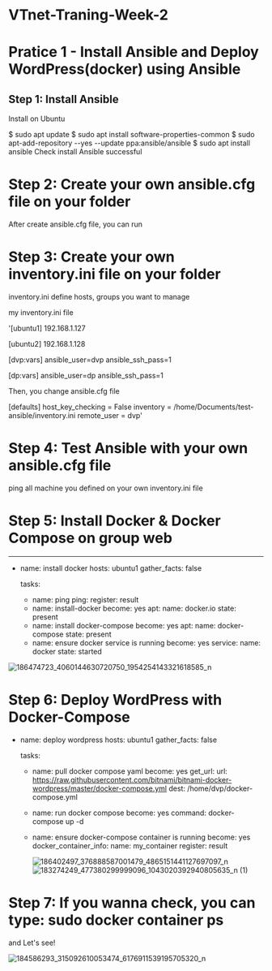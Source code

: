 # VTnet-Traning-Week-2


# Pratice 1 - Install Ansible and Deploy WordPress(docker) using Ansible
## Step 1: Install Ansible
Install on Ubuntu

$ sudo apt update
$ sudo apt install software-properties-common
$ sudo apt-add-repository --yes --update ppa:ansible/ansible
$ sudo apt install ansible
Check install Ansible successful

# Step 2: Create your own ansible.cfg file on your folder
After create ansible.cfg file, you can run

# Step 3: Create your own inventory.ini file on your folder
inventory.ini define hosts, groups you want to manage

my inventory.ini file


'[ubuntu1]
192.168.1.127

[ubuntu2]
192.168.1.128

[dvp:vars]
ansible_user=dvp
ansible_ssh_pass=1

[dp:vars]
ansible_user=dp
ansible_ssh_pass=1

Then, you change ansible.cfg file

[defaults]
host_key_checking = False
inventory = /home/Documents/test-ansible/inventory.ini
remote_user = dvp'
# Step 4: Test Ansible with your own ansible.cfg file
ping all machine you defined on your own inventory.ini file

# Step 5: Install Docker & Docker Compose on group web
---
- name: install docker
  hosts: ubuntu1
  gather_facts: false

  tasks:
  - name: ping
    ping:
    register: result
  - name: install-docker
    become: yes
    apt:
      name: docker.io
      state: present
  - name: install docker-compose
    become: yes
    apt:
      name: docker-compose
      state: present
  - name: ensure docker service is running
    become: yes
    service:
      name: docker
      state: started
      
![186474723_4060144630720750_1954254143321618585_n](https://user-images.githubusercontent.com/83824403/118013066-eb011c80-b37b-11eb-8dfe-83081100247a.png)


# Step 6: Deploy WordPress with Docker-Compose
- name: deploy wordpress
  hosts: ubuntu1
  gather_facts: false

  tasks:
  - name: pull docker compose yaml
    become: yes
    get_url:
     url: https://raw.githubusercontent.com/bitnami/bitnami-docker-wordpress/master/docker-compose.yml
     dest: /home/dvp/docker-compose.yml
  - name: run docker compose
    become: yes
    command: docker-compose up -d
  - name: ensure docker-compose container is running
    become: yes
    docker_container_info:
     name: my_container
    register: result 
    
     ![186402497_376888587001479_4865151441127697097_n](https://user-images.githubusercontent.com/83824403/118013120-f8b6a200-b37b-11eb-8303-71432ad4bc2c.png)
![183274249_477380299999096_1043020392940805635_n (1)](https://user-images.githubusercontent.com/83824403/118013128-fa806580-b37b-11eb-84ad-3adf52c8fa38.png)

    
# Step 7: If you wanna check, you can type: sudo docker container ps
and Let's see!

![184586293_315092610053474_6176911539195705320_n](https://user-images.githubusercontent.com/83824403/118012587-6dd5a780-b37b-11eb-82cd-3ab48af19e3e.png)
